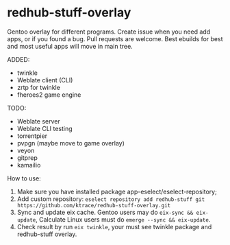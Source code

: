 # redhub-stuff-overlay
Gentoo overlay for different programs.
Create issue when you need add apps, or if you found a bug. Pull requests are welcome.
Best ebuilds for best and most useful apps will move in main tree.

ADDED:
- twinkle
- Weblate client (CLI)
- zrtp for twinkle
- fheroes2 game engine

TODO:
- Weblate server
- Weblate CLI testing
- torrentpier
- pvpgn (maybe move to game overlay)
- veyon
- gitprep
- kamailio

How to use:

   1. Make sure you have installed package app-eselect/eselect-repository;
   2. Add custom repository: ```eselect repository add redhub-stuff git https://github.com/ktrace/redhub-stuff-overlay.git```
   3. Sync and update eix cache. Gentoo users may do ```eix-sync && eix-update```, Calculate Linux users must do ```emerge --sync && eix-update```.
   4. Check result by run ```eix twinkle```, your must see twinkle package and redhub-stuff overlay.
